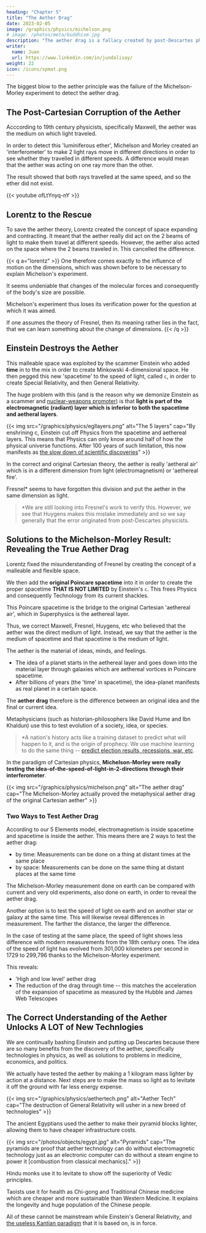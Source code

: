 ```yaml
---
heading: "Chapter 5"
title: "The Aether Drag"
date: 2023-02-05
image: /graphics/physics/michelson.png
# image: /photos/meta/buddhism.jpg
description: "The aether drag is a fallacy created by post-Descartes physicists, probably by Fresnel"
writer:
  name: Juan
  url: https://www.linkedin.com/in/jundalisay/
weight: 22
icon: /icons/spmat.png
---
```




The biggest blow to the aether principle was the failure of the Michelson-Morley experiment to detect the aether drag.


## The Post-Cartesian Corruption of the Aether

Acccording to 19th century physicists, specifically Maxwell, the aether was the medium on which light traveled.  

In order to detect this 'luminiferous ether', Michelson and Morley created an 'interferometer' to make 2 light rays move in different directions in order to see whether they travelled in different speeds. A difference would mean that the aether was acting on one ray more than the other. 

The result showed that both rays travelled at the same speed, and so the ether did not exist. 

{{< youtube ofLtYnyq-nY >}}


## Lorentz to the Rescue

To save the aether theory, Lorentz created the concept of space expanding and contracting. It meant that the aether really did act on the 2 beams of light to make them travel at different speeds. However, the aether also acted on the space where the 2 beams traveled in. This cancelled the difference.   

{{< q a="lorentz" >}}
One therefore comes exactly to the influence of motion on the dimensions, which was shown before to be necessary to explain Michelson's experiment.

It seems undeniable that changes of the molecular forces and consequently of the body's size are possible.

Michelson's experiment thus loses its verification power for the question at which it was aimed. 

If one assumes the theory of Fresnel, then its meaning rather lies in the fact, that we can learn something about the change of dimensions.
{{< /q >}}


## Einstein Destroys the Aether

This malleable space was exploited by the scammer Einstein who added **time** in to the mix in order to create Minkowski 4-dimensional space. He then pegged this new 'spacetime' to the speed of light, called `c`, in order to create Special Relativity, and then General Relativity. 

The huge problem with this (and is the reason why we demonize Einstein as a scammer and [nuclear-weapons promoter](https://www.businessinsider.com/albert-einstein-wrote-letter-us-roosvelt-atomic-bomb-2019-8)) is that **light is part of the electromagnetic (radiant) layer which is inferior to both the spacetime and aetheral layers**.

{{< img src="/graphics/physics/egllayers.png" alt="The 5 layers" cap="By enshrining c, Einstein cut off Physics from the spacetime and aethereal layers. This means that Physics can only know around half of how the physical universe functions. After 100 years of such limitation, this now manifests as [the slow down of scientific discoveries](https://phys.org/news/2023-01-scientific-breakthroughs.html)" >}}

In the correct and original Cartesian theory, the aether is really 'aetheral air' which is in a different dimension from light (electromagnetism) or 'aethereal fire'.  

Fresnel* seems to have forgotten this division and put the aether in the same dimension as light.   

> *We are still looking into Fresnel's work to verify this. However,  we see that Huygens makes this mistake immediately and so we say generally that the error originated from post-Descartes physicists. 



## Solutions to the Michelson-Morley Result: Revealing the True Aether Drag

Lorentz fixed the misunderstanding of Fresnel by creating the concept of a malleable and flexible space. 

We then add the **original Poincare spacetime** into it in order to create the proper spacetime **THAT IS NOT LIMITED** by Einstein's `c`. This frees Physics and consequently Technology from its current shackles. 

This Poincare spacetime is the bridge to the original Cartesian 'aethereal air', which in Superphysics is the aethereal layer.

Thus, we correct Maxwell, Fresnel, Huygens, etc who believed that the aether was the direct medium of light. Instead, we say that the aether is the medium of spacetime and that spacetime is the medium of light.

The aether is the material of ideas, minds, and feelings. 
- The idea of a planet starts in the aethereal layer and goes down into the material layer through galaxies which are aethereal vortices in Poincare spacetime.
- After billions of years (the 'time' in spacetime), the idea-planet manifests as real planet in a certain space. 

The **aether drag** therefore is the difference between an original idea and the final or current idea.

Metaphysicians (such as historian-philosophers like David Hume and Ibn Khaldun) use this to test evolution of a society, idea, or species.

> *A nation's history acts like a training dataset to predict what will happen to it, and is the origin of prophecy. We use machine learning to do the same thing -- [predict election results, recessions, war, etc](https://www.superphysics.org/social/cycles/predictions/). 

In the paradigm of Cartesian physics, **Michelson-Morley were really testing the idea-of-the-speed-of-light-in-2-directions through their interferometer**. 


{{< img src="/graphics/physics/michelson.png" alt="The aether drag" cap="The Michelson-Morley actually proved the metaphysical aether drag of the original Cartesian aether" >}}
  



### Two Ways to Test Aether Drag

According to our 5 Elements model, electromagnetism is inside spacetime and spacetime is inside the aether. This means there are 2 ways to test the aether drag: 
- by time: Measurements can be done on a thing at distant times at the same place
- by space: Measurements can be done on the same thing at distant places at the same time

The Michelson-Morley measurement done on earth can be compared with current and very old experiments, also done on earth, in order to reveal the aether drag. 

Another option is to test the speed of light on earth and on another star or galaxy at the same time. This will likewise reveal differences in measurement. The farther the distance, the larger the difference. 

In the case of testing at the same place, the speed of light shows less difference with modern measurements from the 18th century ones. The idea of the speed of light has evolved from 301,000 kilometers per second in 1729 to 299,796 thanks to the Michelson-Morley experiment. 

This reveals:
- 'High and low level' aether drag
- The reduction of the drag through time -- this matches the acceleration of the expansion of spacetime as measured by the Hubble and James Web Telescopes 



## The Correct Understanding of the Aether Unlocks A LOT of New Technlogies

We are continually bashing Einstein and putting up Descartes because there are so many benefits from the discovery of the aether, specifically technologies in physics, as well as solutions to problems in medicine, economics, and politics. 

We actually have tested the aether by making a 1 kilogram mass lighter by action at a distance. Next steps are to make the mass so light as to levitate it off the ground with far less energy expense. 

{{< img src="/graphics/physics/aethertech.png" alt="Aether Tech" cap="The destruction of General Relativity will usher in a new breed of technologies" >}}


The ancient Egyptians used the aether to make their pyramid blocks lighter, allowing them to have cheaper infrastructure costs.

{{< img src="/photos/objects/egypt.jpg" alt="Pyramids" cap="The pyramids are proof that aether technology can do without electromagnetic technology just as an electronic computer can do without a steam engine to power it [combustion from classical mechanics]." >}}

Hindu monks use it to levitate to show off the superiority of Vedic principles. 

Taoists use it for health as Chi-gong and Traditional Chinese medicine which are cheaper and more sustainable than Western Medicine. It explains the longevity and huge population of the Chinese people.

All of these cannot be mainstream while Einstein's General Relativity, and [the useless Kantian paradigm](/superphysics/fallacies/kant-apriori-fallacy) that it is based on, is in force. 


